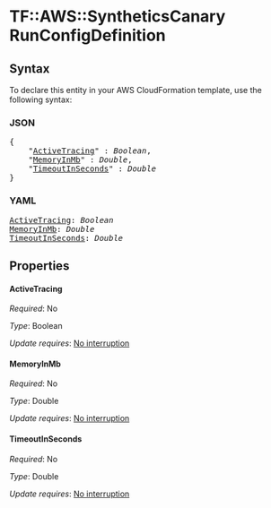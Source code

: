 # TF::AWS::SyntheticsCanary RunConfigDefinition

## Syntax

To declare this entity in your AWS CloudFormation template, use the following syntax:

### JSON

<pre>
{
    "<a href="#activetracing" title="ActiveTracing">ActiveTracing</a>" : <i>Boolean</i>,
    "<a href="#memoryinmb" title="MemoryInMb">MemoryInMb</a>" : <i>Double</i>,
    "<a href="#timeoutinseconds" title="TimeoutInSeconds">TimeoutInSeconds</a>" : <i>Double</i>
}
</pre>

### YAML

<pre>
<a href="#activetracing" title="ActiveTracing">ActiveTracing</a>: <i>Boolean</i>
<a href="#memoryinmb" title="MemoryInMb">MemoryInMb</a>: <i>Double</i>
<a href="#timeoutinseconds" title="TimeoutInSeconds">TimeoutInSeconds</a>: <i>Double</i>
</pre>

## Properties

#### ActiveTracing

_Required_: No

_Type_: Boolean

_Update requires_: [No interruption](https://docs.aws.amazon.com/AWSCloudFormation/latest/UserGuide/using-cfn-updating-stacks-update-behaviors.html#update-no-interrupt)

#### MemoryInMb

_Required_: No

_Type_: Double

_Update requires_: [No interruption](https://docs.aws.amazon.com/AWSCloudFormation/latest/UserGuide/using-cfn-updating-stacks-update-behaviors.html#update-no-interrupt)

#### TimeoutInSeconds

_Required_: No

_Type_: Double

_Update requires_: [No interruption](https://docs.aws.amazon.com/AWSCloudFormation/latest/UserGuide/using-cfn-updating-stacks-update-behaviors.html#update-no-interrupt)

